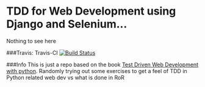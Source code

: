 # TDD for Web Development using Django and Selenium...

Nothing to see here

###Travis:
Travis-CI [![Build Status](https://travis-ci.org/yogeshc/animated-sansa.png)](https://travis-ci.org/yogeshc/animated-sansa)

###Info
This is just a repo based on the book [Test Driven Web Development with python](http://www.obeythetestinggoat.com/). Randomly trying out some exercises to get a feel of TDD in Python related web dev vs what is done in RoR
